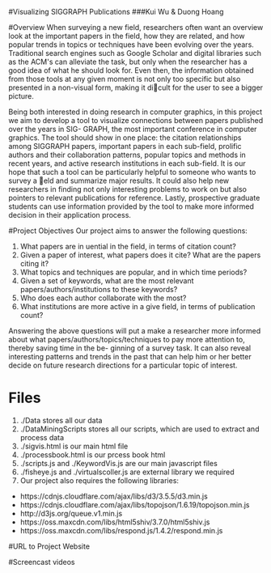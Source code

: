 #Visualizing SIGGRAPH Publications
###Kui Wu & Duong Hoang

#Overview
When surveying a new field, researchers often want an overview look at the important
papers in the field, how they are related, and how popular trends in topics or techniques
have been evolving over the years. Traditional search engines such as Google Scholar and
digital libraries such as the ACM's can alleviate the task, but only when the researcher has
a good idea of what he should look for. Even then, the information obtained from those
tools at any given moment is not only too specific but also presented in a non-visual form,
making it dicult for the user to see a bigger picture.

Being both interested in doing research in computer graphics, in this project we aim
to develop a tool to visualize connections between papers published over the years in SIG-
GRAPH, the most important conference in computer graphics. The tool should show in
one place: the citation relationships among SIGGRAPH papers, important papers in each
sub-field, prolific authors and their collaboration patterns, popular topics and methods in
recent years, and active research institutions in each sub-field. It is our hope that such
a tool can be particularly helpful to someone who wants to survey a eld and summarize
major results. It could also help new researchers in finding not only interesting problems to
work on but also pointers to relevant publications for reference. Lastly, prospective graduate
students can use information provided by the tool to make more informed decision in their
application process.

#Project Objectives
Our project aims to answer the following questions:

1. What papers are in uential in the field, in terms of citation count? 
2. Given a paper of interest, what papers does it cite? What are the papers citing it?
3. What topics and techniques are popular, and in which time periods?
4. Given a set of keywords, what are the most relevant papers/authors/institutions to these keywords?
5. Who does each author collaborate with the most?
6. What institutions are more active in a give field, in terms of publication count?

Answering the above questions will put a make a researcher more informed about what
papers/authors/topics/techniques to pay more attention to, thereby saving time in the be-
ginning of a survey task. It can also reveal interesting patterns and trends in the past that
can help him or her better decide on future research directions for a particular topic of
interest.

# Files
1. ./Data stores all our data
2. ./DataMiningScripts stores all our scripts, which are used to extract and process data
3. ./sigvis.html is our main html file
4. ./processbook.html is our prcess book html
5. ./scripts.js and ./KeywordVis.js are our main javascript files
6. ./fisheye.js and ./virtualscoller.js are external library we required
7. Our project also requires the following libraries:
<ul>
	<li>https://cdnjs.cloudflare.com/ajax/libs/d3/3.5.5/d3.min.js</li>
	<li>https://cdnjs.cloudflare.com/ajax/libs/topojson/1.6.19/topojson.min.js</li>
	<li>http://d3js.org/queue.v1.min.js</li>
	<li>https://oss.maxcdn.com/libs/html5shiv/3.7.0/html5shiv.js</li>
	<li>https://oss.maxcdn.com/libs/respond.js/1.4.2/respond.min.js</li>
</ul>

#URL to Project Website

#Screencast videos
